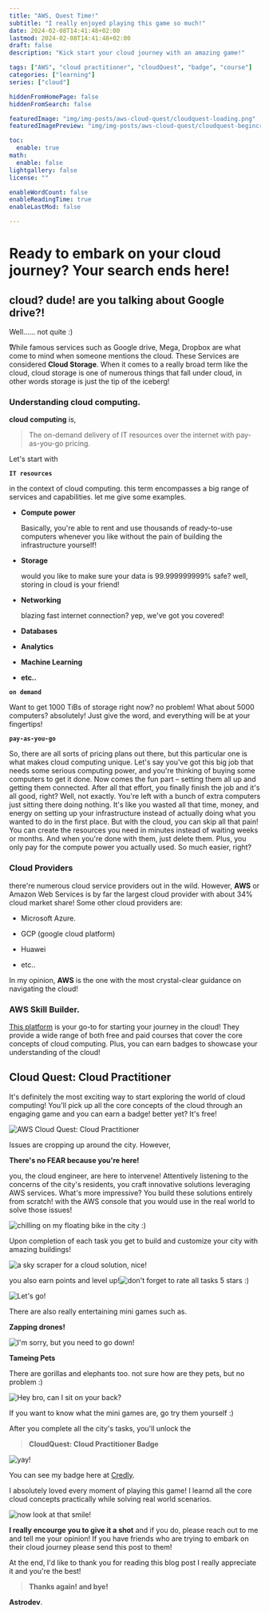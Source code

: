 ```yaml
---
title: "AWS, Quest Time!"
subtitle: "I really enjoyed playing this game so much!"
date: 2024-02-08T14:41:48+02:00
lastmod: 2024-02-08T14:41:48+02:00
draft: false
description: "Kick start your cloud journey with an amazing game!"

tags: ["AWS", "cloud practitioner", "cloudQuest", "badge", "course"]
categories: ["learning"]
series: ["cloud"]

hiddenFromHomePage: false
hiddenFromSearch: false

featuredImage: "img/img-posts/aws-cloud-quest/cloudquest-loading.png"
featuredImagePreview: "img/img-posts/aws-cloud-quest/cloudquest-begincrop.png"

toc:
  enable: true
math:
  enable: false
lightgallery: false
license: ""

enableWordCount: false
enableReadingTime: true
enableLastMod: false

---
```


<!--more-->

# Ready to embark on your cloud journey? Your search ends here!

## cloud? dude! are you talking about Google drive?!

Well...... not quite :)

ًًWhile famous services such as Google drive, Mega, Dropbox are what come to mind when someone mentions the cloud. These Services are considered **Cloud Storage**. When it comes to a really broad term like the cloud, cloud storage is one of numerous things that fall under cloud, in other words storage is just the tip of the iceberg!

### Understanding cloud computing.

**cloud computing** is,

> The on-demand delivery of IT resources over the internet with pay-as-you-go pricing.

Let's start with 

**`IT resources`**

in the context of cloud computing. this term encompasses a big range of services and capabilities. let me give some examples.

- **Compute power**
  
  Basically, you're able to rent and use thousands of ready-to-use computers whenever you like without the pain of building the infrastructure yourself!

- **Storage**
  
  would you like to make sure your data is 99.999999999% safe? well, storing in cloud is your friend!

- **Networking**
  
  blazing fast internet connection? yep, we've got you covered!

- **Databases**

- **Analytics**

- **Machine Learning**

- **etc..**

**`on demand`**

Want to get 1000 TiBs of storage right now? no problem! What about 5000 computers? absolutely! Just give the word, and everything will be at your fingertips!

**`pay-as-you-go`**

So, there are all sorts of pricing plans out there, but this particular one is what makes cloud computing unique. Let's say you've got this big job that needs some serious computing power, and you're thinking of buying some computers to get it done. Now comes the fun part – setting them all up and getting them connected. After all that effort, you finally finish the job and it's all good, right? Well, not exactly. You're left with a bunch of extra computers just sitting there doing nothing. It's like you wasted all that time, money, and energy on setting up your infrastructure instead of actually doing what you wanted to do in the first place. But with the cloud, you can skip all that pain! You can create the resources you need in minutes instead of waiting weeks or months. And when you're done with them, just delete them. Plus, you only pay for the compute power you actually used. So much easier, right?

### Cloud Providers

there're numerous cloud service providers out in the wild. However, **AWS** or Amazon Web Services is by far the largest cloud provider with about 34% cloud market share! Some other cloud providers are:

- Microsoft Azure.

- GCP (google cloud platform)

- Huawei

- etc..

In my opinion, **AWS** is the one with the most crystal-clear guidance on navigating the cloud! 

### AWS Skill Builder.

[This platform](https://skillbuilder.aws/) is your go-to for starting your journey in the cloud! They provide a wide range of both free and paid courses that cover the core concepts of cloud computing. Plus, you can earn badges to showcase your understanding of the cloud!

## Cloud Quest: Cloud Practitioner

It's definitely the most exciting way to start exploring the world of cloud computing! You'll pick up all the core concepts of the cloud through an engaging game and you can earn a badge! better yet? It's free!

![](img/img-posts/aws-cloud-quest/cloudquest-preview.png "AWS Cloud Quest: Cloud Practitioner")

Issues are cropping up around the city. However,

**There's no FEAR because you're here!**

you, the cloud engineer, are here to intervene! Attentively listening to the concerns of the city's residents, you craft innovative solutions leveraging AWS services. What's more impressive? You build these solutions entirely from scratch! with the AWS console that you would use in the real world to solve those issues!

![](img/img-posts/aws-cloud-quest/cloudquest-city.png "chilling on my floating bike in the city :)")

Upon completion of each task you get to build and customize your city with amazing buildings!

![](img/img-posts/aws-cloud-quest/cloudquest-building-celebration.png "a sky scraper for a cloud solution, nice!")

you also earn points and level up!![](img/img-posts/aws-cloud-quest/cloudquest-task-completion.png "don't forget to rate all tasks 5 stars :)")

![](img/img-posts/aws-cloud-quest/cloudquest-level-up.png "Let's go!")

There are also really entertaining mini games such as.

**Zapping drones!**

![](img/img-posts/aws-cloud-quest/cloudquest-drone.png "I'm sorry, but you need to go down!")

**Tameing Pets**

There are gorillas and elephants too. not sure how are they pets, but no problem :)

![](img/img-posts/aws-cloud-quest/cloudquest-pets.png "Hey bro, can I sit on your back?")

If you want to know what the mini games are, go try them yourself :)

After you complete all the city's tasks, you'll unlock the

> **CloudQuest: Cloud Practitioner Badge** 

![](img/img-posts/aws-cloud-quest/cloudquest-claim-badge.png "yay!")

You can see my badge here at [Credly](https://www.credly.com/earner/earned/badge/1b49faa0-6376-4e01-ad95-d9967a9f2ece).

I absolutely loved every moment of playing this game! I learnd all the core cloud concepts practically while solving real world scenarios.

![](img/img-posts/aws-cloud-quest/cloudquest-selfie.png "now look at that smile!")

**I really encourge you to give it a shot** and if you do, please reach out to me and tell me your opinion! If you have friends who are trying to embark on their cloud journey please send this post to them!

At the end, I'd like to thank you for reading this blog post I really appreciate it and you're the best!

> **Thanks again! and bye!**

**Astrodev**.